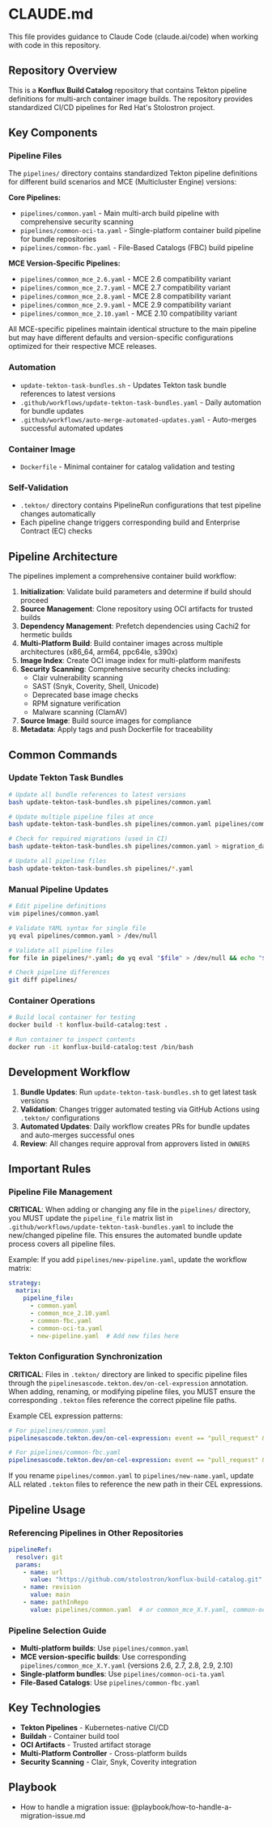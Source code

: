 # CLAUDE.md

This file provides guidance to Claude Code (claude.ai/code) when working with code in this repository.

## Repository Overview

This is a **Konflux Build Catalog** repository that contains Tekton pipeline definitions for multi-arch container image builds. The repository provides standardized CI/CD pipelines for Red Hat's Stolostron project.

## Key Components

### Pipeline Files
The `pipelines/` directory contains standardized Tekton pipeline definitions for different build scenarios and MCE (Multicluster Engine) versions:

**Core Pipelines:**
- `pipelines/common.yaml` - Main multi-arch build pipeline with comprehensive security scanning
- `pipelines/common-oci-ta.yaml` - Single-platform container build pipeline for bundle repositories
- `pipelines/common-fbc.yaml` - File-Based Catalogs (FBC) build pipeline

**MCE Version-Specific Pipelines:**
- `pipelines/common_mce_2.6.yaml` - MCE 2.6 compatibility variant
- `pipelines/common_mce_2.7.yaml` - MCE 2.7 compatibility variant
- `pipelines/common_mce_2.8.yaml` - MCE 2.8 compatibility variant
- `pipelines/common_mce_2.9.yaml` - MCE 2.9 compatibility variant
- `pipelines/common_mce_2.10.yaml` - MCE 2.10 compatibility variant

All MCE-specific pipelines maintain identical structure to the main pipeline but may have different defaults and version-specific configurations optimized for their respective MCE releases.

### Automation
- `update-tekton-task-bundles.sh` - Updates Tekton task bundle references to latest versions
- `.github/workflows/update-tekton-task-bundles.yaml` - Daily automation for bundle updates
- `.github/workflows/auto-merge-automated-updates.yaml` - Auto-merges successful automated updates

### Container Image
- `Dockerfile` - Minimal container for catalog validation and testing

### Self-Validation
- `.tekton/` directory contains PipelineRun configurations that test pipeline changes automatically
- Each pipeline change triggers corresponding build and Enterprise Contract (EC) checks

## Pipeline Architecture

The pipelines implement a comprehensive container build workflow:

1. **Initialization**: Validate build parameters and determine if build should proceed
2. **Source Management**: Clone repository using OCI artifacts for trusted builds
3. **Dependency Management**: Prefetch dependencies using Cachi2 for hermetic builds
4. **Multi-Platform Build**: Build container images across multiple architectures (x86_64, arm64, ppc64le, s390x)
5. **Image Index**: Create OCI image index for multi-platform manifests
6. **Security Scanning**: Comprehensive security checks including:
   - Clair vulnerability scanning
   - SAST (Snyk, Coverity, Shell, Unicode)
   - Deprecated base image checks
   - RPM signature verification
   - Malware scanning (ClamAV)
7. **Source Image**: Build source images for compliance
8. **Metadata**: Apply tags and push Dockerfile for traceability

## Common Commands

### Update Tekton Task Bundles
```bash
# Update all bundle references to latest versions
bash update-tekton-task-bundles.sh pipelines/common.yaml

# Update multiple pipeline files at once
bash update-tekton-task-bundles.sh pipelines/common.yaml pipelines/common_mce_2.10.yaml

# Check for required migrations (used in CI)
bash update-tekton-task-bundles.sh pipelines/common.yaml > migration_data.json

# Update all pipeline files
bash update-tekton-task-bundles.sh pipelines/*.yaml
```

### Manual Pipeline Updates
```bash
# Edit pipeline definitions
vim pipelines/common.yaml

# Validate YAML syntax for single file
yq eval pipelines/common.yaml > /dev/null

# Validate all pipeline files
for file in pipelines/*.yaml; do yq eval "$file" > /dev/null && echo "$file: OK"; done

# Check pipeline differences
git diff pipelines/
```

### Container Operations
```bash
# Build local container for testing
docker build -t konflux-build-catalog:test .

# Run container to inspect contents
docker run -it konflux-build-catalog:test /bin/bash
```

## Development Workflow

1. **Bundle Updates**: Run `update-tekton-task-bundles.sh` to get latest task versions
2. **Validation**: Changes trigger automated testing via GitHub Actions using `.tekton/` configurations
3. **Automated Updates**: Daily workflow creates PRs for bundle updates and auto-merges successful ones
4. **Review**: All changes require approval from approvers listed in `OWNERS`

## Important Rules

### Pipeline File Management
**CRITICAL**: When adding or changing any file in the `pipelines/` directory, you MUST update the `pipeline_file` matrix list in `.github/workflows/update-tekton-task-bundles.yaml` to include the new/changed pipeline file. This ensures the automated bundle update process covers all pipeline files.

Example: If you add `pipelines/new-pipeline.yaml`, update the workflow matrix:
```yaml
strategy:
  matrix:
    pipeline_file:
      - common.yaml
      - common_mce_2.10.yaml
      - common-fbc.yaml
      - common-oci-ta.yaml
      - new-pipeline.yaml  # Add new files here
```

### Tekton Configuration Synchronization
**CRITICAL**: Files in `.tekton/` directory are linked to specific pipeline files through the `pipelinesascode.tekton.dev/on-cel-expression` annotation. When adding, renaming, or modifying pipeline files, you MUST ensure the corresponding `.tekton` files reference the correct pipeline file paths.

Example CEL expression patterns:
```yaml
# For pipelines/common.yaml
pipelinesascode.tekton.dev/on-cel-expression: event == "pull_request" && target_branch == "main" && ("pipelines/common.yaml".pathChanged() || ".tekton/common-pipeline-pull-request.yaml".pathChanged())

# For pipelines/common-fbc.yaml
pipelinesascode.tekton.dev/on-cel-expression: event == "pull_request" && target_branch == "main" && ("pipelines/common-fbc.yaml".pathChanged() || ".tekton/common-pipeline-fbc-pull-request.yaml".pathChanged())
```

If you rename `pipelines/common.yaml` to `pipelines/new-name.yaml`, update ALL related `.tekton` files to reference the new path in their CEL expressions.

## Pipeline Usage

### Referencing Pipelines in Other Repositories
```yaml
pipelineRef:
  resolver: git
  params:
    - name: url
      value: "https://github.com/stolostron/konflux-build-catalog.git"
    - name: revision
      value: main
    - name: pathInRepo
      value: pipelines/common.yaml  # or common_mce_X.Y.yaml, common-oci-ta.yaml, common-fbc.yaml
```

### Pipeline Selection Guide
- **Multi-platform builds**: Use `pipelines/common.yaml`
- **MCE version-specific builds**: Use corresponding `pipelines/common_mce_X.Y.yaml` (versions 2.6, 2.7, 2.8, 2.9, 2.10)
- **Single-platform bundles**: Use `pipelines/common-oci-ta.yaml`
- **File-Based Catalogs**: Use `pipelines/common-fbc.yaml`

## Key Technologies
- **Tekton Pipelines** - Kubernetes-native CI/CD
- **Buildah** - Container build tool
- **OCI Artifacts** - Trusted artifact storage
- **Multi-Platform Controller** - Cross-platform builds
- **Security Scanning** - Clair, Snyk, Coverity integration

## Playbook

* How to handle a migration issue: @playbook/how-to-handle-a-migration-issue.md
